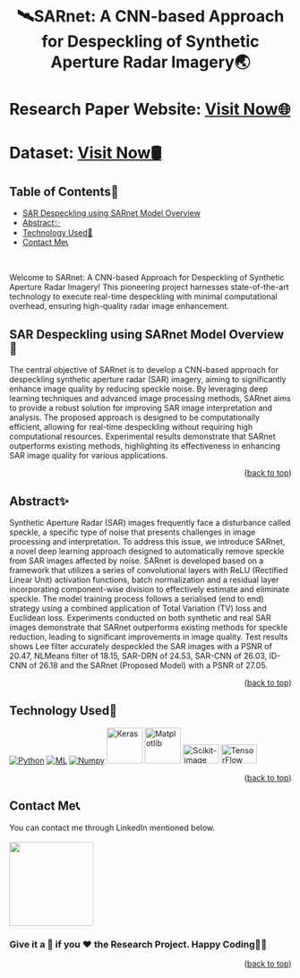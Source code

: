 # <p align="center">🛰️SARnet: A CNN-based Approach for Despeckling of Synthetic Aperture Radar Imagery🌏</p>

<div id="top"></div>

<h1> Research Paper Website: <a href="https://drive.google.com/file/d/1G9QCYCCSE08JB2cHRIZCpFsXOrhQRn_L/view?usp=drive_link">Visit Now🌐</a></h1>

<h1> Dataset: <a href="https://mediatum.ub.tum.de/1436631">Visit Now🛢️</a></h1>

<!-- --------------------------------------------------------------------------------------------------------------------------------------------------------- -->

<h2>Table of Contents🧾</h2>

- [SAR Despeckling using SARnet Model Overview](#sar-despeckling-using-sarnet-model-overview)
- [Abstract✨](#abstract)
- [Technology Used🚀](#technology-used)
- [Contact Me📞](#contact-me)
<br>

Welcome to SARnet: A CNN-based Approach for Despeckling of Synthetic Aperture Radar Imagery! This pioneering project harnesses state-of-the-art technology to execute real-time despeckling with minimal computational overhead, ensuring high-quality radar image enhancement.

<!-- --------------------------------------------------------------------------------------------------------------------------------------------------------- -->

<h2>SAR Despeckling using SARnet Model Overview📌</h2>
The central objective of SARnet is to develop a CNN-based approach for despeckling synthetic aperture radar (SAR) imagery, aiming to significantly enhance image quality by reducing speckle noise. By leveraging deep learning techniques and advanced image processing methods, SARnet aims to provide a robust solution for improving SAR image interpretation and analysis. The proposed approach is designed to be computationally efficient, allowing for real-time despeckling without requiring high computational resources. Experimental results demonstrate that SARnet outperforms existing methods, highlighting its effectiveness in enhancing SAR image quality for various applications.
<p align="right">(<a href="#top">back to top</a>)</p>

<!-- --------------------------------------------------------------------------------------------------------------------------------------------------------- -->

<h2>Abstract✨</h2>
Synthetic Aperture Radar (SAR) images frequently face a disturbance called speckle, a specific type of noise that presents challenges in image processing and interpretation. To address this issue, we introduce SARnet, a novel deep learning approach designed to automatically remove speckle from SAR images affected by noise. SARnet is developed based on a framework that utilizes a series of convolutional layers with ReLU (Rectified Linear Unit) activation functions, batch normalization and a residual layer incorporating component-wise division to effectively estimate and eliminate speckle. The model training process follows a serialised (end to end) strategy using a combined application of Total Variation (TV) loss and Euclidean loss. Experiments conducted on both synthetic and real SAR images demonstrate that SARnet outperforms existing methods for speckle reduction, leading to significant improvements in image quality. Test results shows Lee filter accurately despeckled the SAR images with a PSNR of 20.47, NLMeans filter of 18.15, SAR-DRN of 24.53, SAR-CNN of 26.03, ID-CNN of 26.18 and the SARnet (Proposed Model) with a PSNR of 27.05.
<p align="right">(<a href="#top">back to top</a>)</p>

<!-- --------------------------------------------------------------------------------------------------------------------------------------------------------- -->

<h2>Technology Used🚀</h2>

<p>
  <a href="https://www.w3schools.com/python/"> <img src="https://img.icons8.com/color/python" alt="Python" /></a>
  <a href="https://www.w3schools.com/ai_machine_learning/"> <img src="https://img.icons8.com/?size=64&id=yjSFO4TGzhsn&format=png" alt="ML" /></a>
  <a href="https://www.w3schools.com/python/numpy"> <img src="https://img.icons8.com/color/numpy" alt="Numpy" /></a>
  <a href="https://www.tutorialspoint.com/keras/index.htm"> <img src="https://upload.wikimedia.org/wikipedia/commons/thumb/a/ae/Keras_logo.svg/240px-Keras_logo.svg.png" alt="Keras" width="64" height="64" /></a>
  <a href="https://www.w3schools.com/python/matplotlib_intro"> <img src="https://upload.wikimedia.org/wikipedia/commons/thumb/8/84/Matplotlib_icon.svg/180px-Matplotlib_icon.svg.png" alt="Matplotlib" width="64" height="64" /></a>
  <a href="https://scikit-image.org/"> <img src="https://upload.wikimedia.org/wikipedia/commons/3/38/Scikit-image_logo.png" alt="Scikit-image" width="64" height="34" /></a>
  <a href="https://www.tutorialspoint.com/tensorflow/index.htm"> <img src="https://upload.wikimedia.org/wikipedia/commons/2/2d/Tensorflow_logo.svg" alt="TensorFlow" width="64" height="34" /></a>
  
</p>
<p align="right">(<a href="#top">back to top</a>)</p>

<!-- --------------------------------------------------------------------------------------------------------------------------------------------------------- -->

<h2>Contact Me📞</h2>

You can contact me through LinkedIn mentioned below.<br><br>
<a href="https://www.linkedin.com/in/snehilsharma31/"><img src="https://img.shields.io/badge/LinkedIn-0077B5?style=for-the-badge&logo=linkedin&logoColor=white" width="150px"></a>

<!-- --------------------------------------------------------------------------------------------------------------------------------------------------------- -->

<h3>Give it a 🌟 if you ❤ the Research Project. Happy Coding👨‍💻</h3>
<p align="right">(<a href="#top">back to top</a>)</p>
